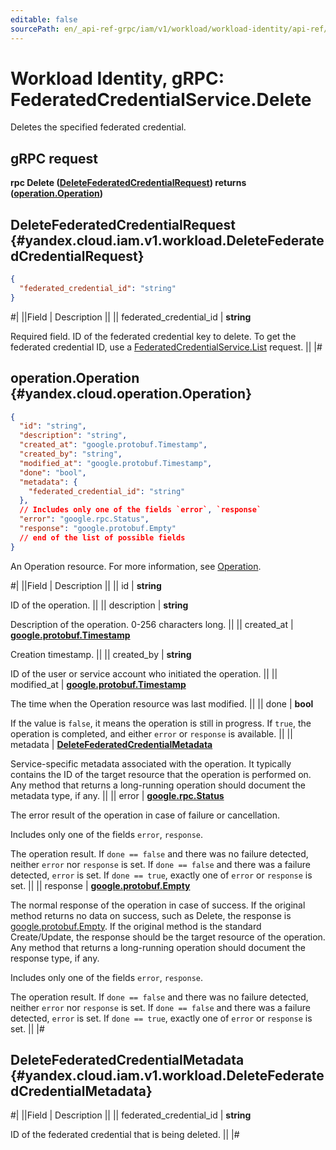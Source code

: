 ```yaml
---
editable: false
sourcePath: en/_api-ref-grpc/iam/v1/workload/workload-identity/api-ref/grpc/FederatedCredential/delete.md
---
```


# Workload Identity, gRPC: FederatedCredentialService.Delete

Deletes the specified federated credential.

## gRPC request

**rpc Delete ([DeleteFederatedCredentialRequest](#yandex.cloud.iam.v1.workload.DeleteFederatedCredentialRequest)) returns ([operation.Operation](#yandex.cloud.operation.Operation))**

## DeleteFederatedCredentialRequest {#yandex.cloud.iam.v1.workload.DeleteFederatedCredentialRequest}

```json
{
  "federated_credential_id": "string"
}
```

#|
||Field | Description ||
|| federated_credential_id | **string**

Required field. ID of the federated credential key to delete.
To get the federated credential ID, use a [FederatedCredentialService.List](/docs/iam/workload/workload-identity/api-ref/grpc/FederatedCredential/list#List) request. ||
|#

## operation.Operation {#yandex.cloud.operation.Operation}

```json
{
  "id": "string",
  "description": "string",
  "created_at": "google.protobuf.Timestamp",
  "created_by": "string",
  "modified_at": "google.protobuf.Timestamp",
  "done": "bool",
  "metadata": {
    "federated_credential_id": "string"
  },
  // Includes only one of the fields `error`, `response`
  "error": "google.rpc.Status",
  "response": "google.protobuf.Empty"
  // end of the list of possible fields
}
```

An Operation resource. For more information, see [Operation](/docs/api-design-guide/concepts/operation).

#|
||Field | Description ||
|| id | **string**

ID of the operation. ||
|| description | **string**

Description of the operation. 0-256 characters long. ||
|| created_at | **[google.protobuf.Timestamp](https://developers.google.com/protocol-buffers/docs/reference/google.protobuf#timestamp)**

Creation timestamp. ||
|| created_by | **string**

ID of the user or service account who initiated the operation. ||
|| modified_at | **[google.protobuf.Timestamp](https://developers.google.com/protocol-buffers/docs/reference/google.protobuf#timestamp)**

The time when the Operation resource was last modified. ||
|| done | **bool**

If the value is `false`, it means the operation is still in progress.
If `true`, the operation is completed, and either `error` or `response` is available. ||
|| metadata | **[DeleteFederatedCredentialMetadata](#yandex.cloud.iam.v1.workload.DeleteFederatedCredentialMetadata)**

Service-specific metadata associated with the operation.
It typically contains the ID of the target resource that the operation is performed on.
Any method that returns a long-running operation should document the metadata type, if any. ||
|| error | **[google.rpc.Status](https://cloud.google.com/tasks/docs/reference/rpc/google.rpc#status)**

The error result of the operation in case of failure or cancellation.

Includes only one of the fields `error`, `response`.

The operation result.
If `done == false` and there was no failure detected, neither `error` nor `response` is set.
If `done == false` and there was a failure detected, `error` is set.
If `done == true`, exactly one of `error` or `response` is set. ||
|| response | **[google.protobuf.Empty](https://developers.google.com/protocol-buffers/docs/reference/google.protobuf#google.protobuf.Empty)**

The normal response of the operation in case of success.
If the original method returns no data on success, such as Delete,
the response is [google.protobuf.Empty](https://developers.google.com/protocol-buffers/docs/reference/google.protobuf#google.protobuf.Empty).
If the original method is the standard Create/Update,
the response should be the target resource of the operation.
Any method that returns a long-running operation should document the response type, if any.

Includes only one of the fields `error`, `response`.

The operation result.
If `done == false` and there was no failure detected, neither `error` nor `response` is set.
If `done == false` and there was a failure detected, `error` is set.
If `done == true`, exactly one of `error` or `response` is set. ||
|#

## DeleteFederatedCredentialMetadata {#yandex.cloud.iam.v1.workload.DeleteFederatedCredentialMetadata}

#|
||Field | Description ||
|| federated_credential_id | **string**

ID of the federated credential that is being deleted. ||
|#